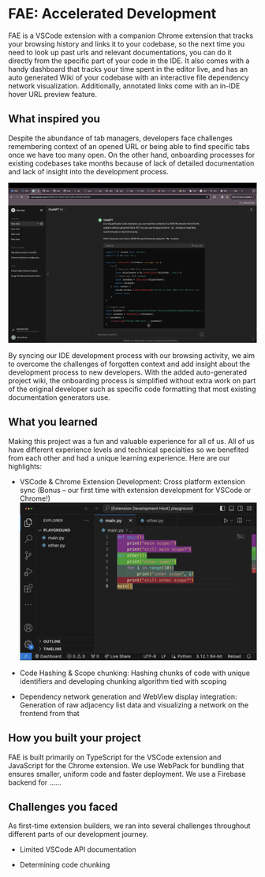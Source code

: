 # FAE: Accelerated Development 

FAE is a VSCode extension with a companion Chrome extension that tracks your browsing history and links it to your codebase, so the next time you need to look up past urls and relevant documentations, you can do it directly from the specific part of your code in the IDE. It also comes with a handy dashboard that tracks your time spent in the editor live, and has an auto generated Wiki of your codebase with an interactive file dependency network visualization. Additionally, annotated links come with an in-IDE hover URL preview feature. 

 

## What inspired you 

Despite the abundance of tab managers, developers face challenges remembering context of an opened URL or being able to find specific tabs once we have too many open. On the other hand, onboarding processes for existing codebases take months because of lack of detailed documentation and lack of insight into the development process. 

![Tab Preview](https://github.com/uzairname/codeannotator/blob/main/media/tab_preview.png) 

By syncing our IDE development process with our browsing activity, we aim to overcome the challenges of forgotten context and add insight about the development process to new developers. With the added auto-generated project wiki, the onboarding process is simplified without extra work on part of the original developer such as specific code formatting that most existing documentation generators use. 

 

## What you learned 

Making this project was a fun and valuable experience for all of us. All of us have different experience levels and technical specialties so we benefited from each other and had a unique learning experience. Here are our highlights: 

- VSCode & Chrome Extension Development: Cross platform extension sync (Bonus – our first time with extension development for VSCode or Chrome!)
  ![Chunking Preview](https://github.com/uzairname/codeannotator/blob/main/media/chunk_preview.png)

- Code Hashing & Scope chunking: Hashing chunks of code with unique identifiers and developing chunking algorithm tied with scoping 

- Dependency network generation and WebView display integration: Generation of raw adjacency list data and visualizing a network on the frontend from that 

 

## How you built your project 

FAE is built primarily on TypeScript for the VSCode extension and JavaScript for the Chrome extension. We use WebPack for bundling that ensures smaller, uniform code and faster deployment. We use a Firebase backend for ...... 

 

## Challenges you faced 

As first-time extension builders, we ran into several challenges throughout different parts of our development journey. 

- Limited VSCode API documentation 

- Determining code chunking 
